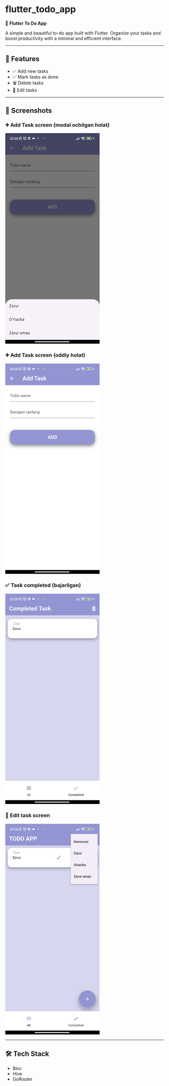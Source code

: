 # flutter_todo_app

📝 **Flutter To Do App**

A simple and beautiful to-do app built with Flutter. Organize your tasks and boost productivity with a minimal and efficient interface.

---

## 🚀 Features

- ✅ Add new tasks
- ✅ Mark tasks as done
- 🗑️ Delete tasks
- 📝 Edit tasks


---

## 📸 Screenshots

### ➕ Add Task screen (modal ochilgan holat)
<img src="screenshots/screenshot1.jpg" alt="screenshot1" width="300"/>

### ➕ Add Task screen (oddiy holat)
<img src="screenshots/screenshot2.jpg" alt="screenshot2" width="300"/>

### ✅ Task completed (bajarilgan)
<img src="screenshots/screenshot3.jpg" alt="screenshot3" width="300"/>

### 📝 Edit task screen
<img src="screenshots/screenshot4.jpg" alt="screenshot4" width="300"/>

---

## 🛠️ Tech Stack
- Bloc
- Hive
- GoRouter
    


